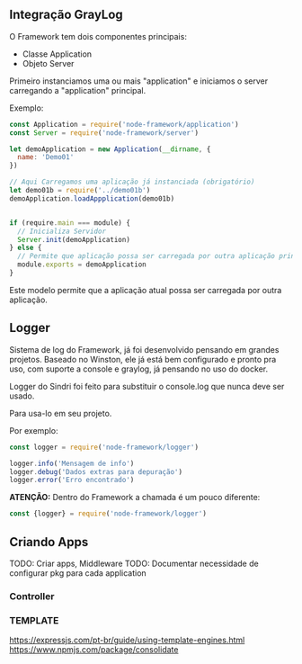 
## Integração GrayLog





O Framework tem dois componentes principais:

* Classe Application
* Objeto Server

Primeiro instanciamos uma ou mais "application" e iniciamos o server carregando a "application" principal.

Exemplo:

```javascript
const Application = require('node-framework/application')
const Server = require('node-framework/server')

let demoApplication = new Application(__dirname, {
  name: 'Demo01'
})

// Aqui Carregamos uma aplicação já instanciada (obrigatório)
let demo01b = require('../demo01b')
demoApplication.loadAppplication(demo01b)


if (require.main === module) {
  // Inicializa Servidor
  Server.init(demoApplication)
} else {
  // Permite que aplicação possa ser carregada por outra aplicação principal, comentar se deseja impedir este comportamento
  module.exports = demoApplication
}
```

Este modelo permite que a aplicação atual possa ser carregada por outra aplicação.


## Logger

Sistema de log do Framework, já foi desenvolvido pensando em grandes projetos.
Baseado no Winston, ele já está bem configurado e pronto pra uso, com suporte a console e graylog, já pensando no uso do docker.

Logger do Sindri foi feito para substituir o console.log que nunca deve ser usado.

Para usa-lo em seu projeto.

Por exemplo:

```javascript
const logger = require('node-framework/logger')

logger.info('Mensagem de info')
logger.debug('Dados extras para depuração')
logger.error('Erro encontrado')
```

**ATENÇÃO:** Dentro do Framework a chamada é um pouco diferente:

```javascript
const {logger} = require('node-framework/logger')
```

## Criando Apps

TODO: Criar apps, Middleware
TODO: Documentar necessidade de configurar pkg para cada application

### Controller

### TEMPLATE

https://expressjs.com/pt-br/guide/using-template-engines.html
https://www.npmjs.com/package/consolidate
